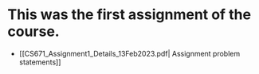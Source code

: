# This was the first assignment of the course.
<!-- - ![Assignment problem statements](CS671_Assignment1_Details_13Feb2023.pdf)
- ![Report](Group10_Assignment1_report.pdf)
- ![Perceptron class used for model building](perceptron_v2.py)
- ![Classification of linearly seperable data](classification_linearData.ipynb)
- ![Classification of non-linearly seperable data](classification_nonLinearData.ipynb)
- ![Regression of univariate data](regression_univariate.ipynb)
- ![Regression of bivariate data](regression_bivariate.ipynb)
 -->
 - [[CS671_Assignment1_Details_13Feb2023.pdf| Assignment problem statements]]
